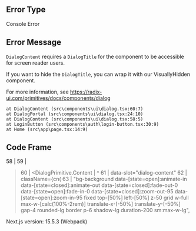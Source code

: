 ## Error Type
Console Error

## Error Message
`DialogContent` requires a `DialogTitle` for the component to be accessible for screen reader users.

If you want to hide the `DialogTitle`, you can wrap it with our VisuallyHidden component.

For more information, see https://radix-ui.com/primitives/docs/components/dialog


    at DialogContent (src\components\ui\dialog.tsx:60:7)
    at DialogPortal (src\components\ui\dialog.tsx:24:10)
    at DialogContent (src\components\ui\dialog.tsx:58:5)
    at LoginButton (src\components\auth\login-button.tsx:30:9)
    at Home (src\app\page.tsx:14:9)

## Code Frame
  58 |     <DialogPortal data-slot="dialog-portal">
  59 |       <DialogOverlay />
> 60 |       <DialogPrimitive.Content
     |       ^
  61 |         data-slot="dialog-content"
  62 |         className={cn(
  63 |           "bg-background data-[state=open]:animate-in data-[state=closed]:animate-out data-[state=closed]:fade-out-0 data-[state=open]:fade-in-0 data-[state=closed]:zoom-out-95 data-[state=open]:zoom-in-95 fixed top-[50%] left-[50%] z-50 grid w-full max-w-[calc(100%-2rem)] translate-x-[-50%] translate-y-[-50%] gap-4 rounded-lg border p-6 shadow-lg duration-200 sm:max-w-lg",

Next.js version: 15.5.3 (Webpack)
